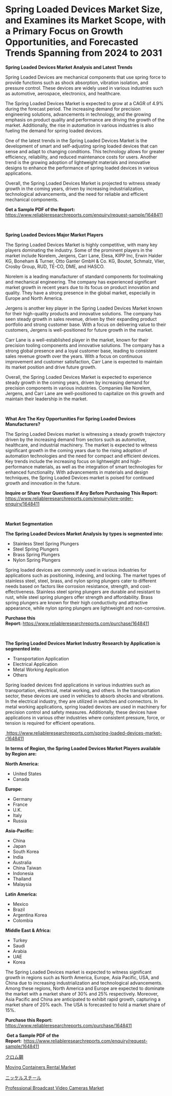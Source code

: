 <p><h1>Spring Loaded Devices Market Size, and Examines its Market Scope, with a Primary Focus on Growth Opportunities, and Forecasted Trends Spanning from 2024 to 2031</h1></p><p><strong>Spring Loaded Devices Market Analysis and Latest Trends</strong></p>
<p><p>Spring Loaded Devices are mechanical components that use spring force to provide functions such as shock absorption, vibration isolation, and pressure control. These devices are widely used in various industries such as automotive, aerospace, electronics, and healthcare.</p><p>The Spring Loaded Devices Market is expected to grow at a CAGR of 4.9% during the forecast period. The increasing demand for precision engineering solutions, advancements in technology, and the growing emphasis on product quality and performance are driving the growth of the market. Additionally, the rise in automation in various industries is also fueling the demand for spring loaded devices.</p><p>One of the latest trends in the Spring Loaded Devices Market is the development of smart and self-adjusting spring loaded devices that can sense and adapt to changing conditions. This technology allows for greater efficiency, reliability, and reduced maintenance costs for users. Another trend is the growing adoption of lightweight materials and innovative designs to enhance the performance of spring loaded devices in various applications.</p><p>Overall, the Spring Loaded Devices Market is projected to witness steady growth in the coming years, driven by increasing industrialization, technological advancements, and the need for reliable and efficient mechanical components.</p></p>
<p><strong>Get a Sample PDF of the Report:&nbsp;</strong> <a href="https://www.reliableresearchreports.com/enquiry/request-sample/1648411">https://www.reliableresearchreports.com/enquiry/request-sample/1648411</a></p>
<p>&nbsp;</p>
<p><strong>Spring Loaded Devices Major Market Players</strong></p>
<p><p>The Spring Loaded Devices Market is highly competitive, with many key players dominating the industry. Some of the prominent players in the market include Norelem, Jergens, Carr Lane, Elesa, KIPP Inc, Erwin Halder KG, Boneham & Turner, Otto Ganter GmbH & Co. KG, Boutet, Schmalz, Vlier, Crosby Group, RUD, TE-CO, DME, and HASCO.</p><p>Norelem is a leading manufacturer of standard components for toolmaking and mechanical engineering. The company has experienced significant market growth in recent years due to its focus on product innovation and quality. They have a strong presence in the global market, especially in Europe and North America.</p><p>Jergens is another key player in the Spring Loaded Devices Market known for their high-quality products and innovative solutions. The company has seen steady growth in sales revenue, driven by their expanding product portfolio and strong customer base. With a focus on delivering value to their customers, Jergens is well-positioned for future growth in the market.</p><p>Carr Lane is a well-established player in the market, known for their precision tooling components and innovative solutions. The company has a strong global presence and a loyal customer base, leading to consistent sales revenue growth over the years. With a focus on continuous improvement and customer satisfaction, Carr Lane is expected to maintain its market position and drive future growth.</p><p>Overall, the Spring Loaded Devices Market is expected to experience steady growth in the coming years, driven by increasing demand for precision components in various industries. Companies like Norelem, Jergens, and Carr Lane are well-positioned to capitalize on this growth and maintain their leadership in the market.</p></p>
<p>&nbsp;</p>
<p><strong>What Are The Key Opportunities For Spring Loaded Devices Manufacturers?</strong></p>
<p><p>The Spring Loaded Devices market is witnessing a steady growth trajectory driven by the increasing demand from sectors such as automotive, healthcare, and industrial machinery. The market is expected to witness significant growth in the coming years due to the rising adoption of automation technologies and the need for compact and efficient devices. Key trends include the increasing focus on lightweight and high-performance materials, as well as the integration of smart technologies for enhanced functionality. With advancements in materials and design techniques, the Spring Loaded Devices market is poised for continued growth and innovation in the future.</p></p>
<p><strong>Inquire or Share Your Questions If Any Before Purchasing This Report:</strong> <a href="https://www.reliableresearchreports.com/enquiry/pre-order-enquiry/1648411">https://www.reliableresearchreports.com/enquiry/pre-order-enquiry/1648411</a></p>
<p>&nbsp;</p>
<p><strong>Market Segmentation</strong></p>
<p><strong>The Spring Loaded Devices Market Analysis by types is segmented into:</strong></p>
<p><ul><li>Stainless Steel Spring Plungers</li><li>Steel Spring Plungers</li><li>Brass Spring Plungers</li><li>Nylon Spring Plungers</li></ul></p>
<p><p>Spring loaded devices are commonly used in various industries for applications such as positioning, indexing, and locking. The market types of stainless steel, steel, brass, and nylon spring plungers cater to different needs based on factors like corrosion resistance, strength, and cost-effectiveness. Stainless steel spring plungers are durable and resistant to rust, while steel spring plungers offer strength and affordability. Brass spring plungers are known for their high conductivity and attractive appearance, while nylon spring plungers are lightweight and non-corrosive.</p></p>
<p><strong>Purchase this Report:&nbsp;</strong><a href="https://www.reliableresearchreports.com/purchase/1648411">https://www.reliableresearchreports.com/purchase/1648411</a></p>
<p>&nbsp;</p>
<p><strong>The Spring Loaded Devices Market Industry Research by Application is segmented into:</strong></p>
<p><ul><li>Transportation Application</li><li>Electrical Application</li><li>Metal Working Application</li><li>Others</li></ul></p>
<p><p>Spring loaded devices find applications in various industries such as transportation, electrical, metal working, and others. In the transportation sector, these devices are used in vehicles to absorb shocks and vibrations. In the electrical industry, they are utilized in switches and connectors. In metal working applications, spring loaded devices are used in machinery for precision control and safety measures. Additionally, these devices have applications in various other industries where consistent pressure, force, or tension is required for efficient operations.</p></p>
<p><a href="https://www.reliableresearchreports.com/spring-loaded-devices-market-r1648411">&nbsp;https://www.reliableresearchreports.com/spring-loaded-devices-market-r1648411</a></p>
<p><strong>In terms of Region, the Spring Loaded Devices Market Players available by Region are:</strong></p>
<p>
    <p> <strong> North America: </strong>
        <ul>
            <li>United States</li>
            <li>Canada</li>
        </ul>
        </p> 
    <p> <strong> Europe: </strong>
        <ul>
            <li>Germany</li>
            <li>France</li>
            <li>U.K.</li>
            <li>Italy</li>
            <li>Russia</li>
        </ul>
        </p> 
    <p> <strong> Asia-Pacific: </strong>
        <ul>
            <li>China</li>
            <li>Japan</li>
            <li>South Korea</li>
            <li>India</li>
            <li>Australia</li>
            <li>China Taiwan</li>
            <li>Indonesia</li>
            <li>Thailand</li>
            <li>Malaysia</li>
        </ul>
        </p> 
    <p> <strong> Latin America: </strong>
        <ul>
            <li>Mexico</li>
            <li>Brazil</li>
            <li>Argentina Korea</li>
            <li>Colombia</li>
        </ul>
        </p> 
    <p> <strong> Middle East & Africa: </strong>
        <ul>
            <li>Turkey</li>
            <li>Saudi</li>
            <li>Arabia</li>
            <li>UAE</li>
            <li>Korea</li>
        </ul>
    </p>
    </p>
<p><p>The Spring Loaded Devices market is expected to witness significant growth in regions such as North America, Europe, Asia Pacific, USA, and China due to increasing industrialization and technological advancements. Among these regions, North America and Europe are expected to dominate the market with a market share of 30% and 25% respectively. Moreover, Asia Pacific and China are anticipated to exhibit rapid growth, capturing a market share of 20% each. The USA is forecasted to hold a market share of 15%.</p></p>
<p><strong>Purchase this Report: </strong><a href="https://www.reliableresearchreports.com/purchase/1648411">https://www.reliableresearchreports.com/purchase/1648411</a></p>
<p>&nbsp;<strong>Get a Sample PDF of the Report:&nbsp;&nbsp;</strong><a href="https://www.reliableresearchreports.com/enquiry/request-sample/1648411">https://www.reliableresearchreports.com/enquiry/request-sample/1648411</a></p>
<p><strong></strong></p>
<p><p><a href="https://github.com/ihabdkwlxs948/Market-Research-Report-List-1/blob/main/714172230072.md">クロム鋼</a></p><p><a href="https://github.com/nathandecarvalho/Market-Research-Report-List-2/blob/main/moving-containers-rental-market.md">Moving Containers Rental Market</a></p><p><a href="https://github.com/dadanedu33/Market-Research-Report-List-1/blob/main/738375630073.md">ニッケルスチール</a></p><p><a href="https://github.com/kosella/Market-Research-Report-List-2/blob/main/professional-broadcast-video-cameras-market.md">Professional Broadcast Video Cameras Market</a></p></p>